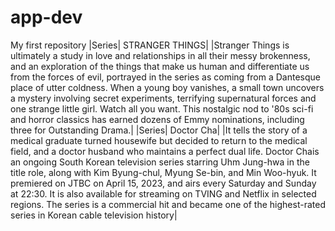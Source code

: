 # app-dev
My first repository
|Series| STRANGER THINGS|
|Stranger Things is ultimately a study in love and relationships in all their messy brokenness, and an exploration of the things that make us human and differentiate us from the forces of evil, portrayed in the series as coming from a Dantesque place of utter coldness. When a young boy vanishes, a small town uncovers a mystery involving secret experiments, terrifying supernatural forces and one strange little girl. Watch all you want. This nostalgic nod to '80s sci-fi and horror classics has earned dozens of Emmy nominations, including three for Outstanding Drama.|
|Series| Doctor Cha|
|It tells the story of a medical graduate turned housewife but decided to return to the medical field, and a doctor husband who maintains a perfect dual life. Doctor Chais an ongoing South Korean television series starring Uhm Jung-hwa in the title role, along with Kim Byung-chul, Myung Se-bin, and Min Woo-hyuk. It premiered on JTBC on April 15, 2023, and airs every Saturday and Sunday at 22:30. It is also available for streaming on TVING and Netflix in selected regions. The series is a commercial hit and became one of the highest-rated series in Korean cable television history|
